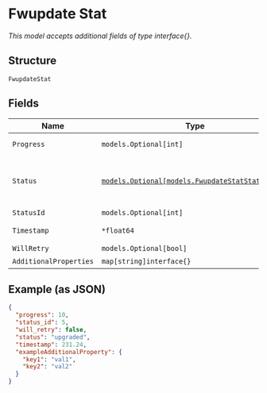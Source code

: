 
# Fwupdate Stat

*This model accepts additional fields of type interface{}.*

## Structure

`FwupdateStat`

## Fields

| Name | Type | Tags | Description |
|  --- | --- | --- | --- |
| `Progress` | `models.Optional[int]` | Optional | **Constraints**: `>= 0`, `<= 100` |
| `Status` | [`models.Optional[models.FwupdateStatStatusEnum]`](../../doc/models/fwupdate-stat-status-enum.md) | Optional | enum: `inprogress`, `failed`, `upgraded`, `success` |
| `StatusId` | `models.Optional[int]` | Optional | - |
| `Timestamp` | `*float64` | Optional | Epoch (seconds) |
| `WillRetry` | `models.Optional[bool]` | Optional | - |
| `AdditionalProperties` | `map[string]interface{}` | Optional | - |

## Example (as JSON)

```json
{
  "progress": 10,
  "status_id": 5,
  "will_retry": false,
  "status": "upgraded",
  "timestamp": 231.24,
  "exampleAdditionalProperty": {
    "key1": "val1",
    "key2": "val2"
  }
}
```

